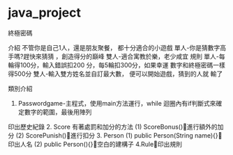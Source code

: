 # java_project
終極密碼

介紹
不管你是自己1人，還是朋友聚餐，
都十分適合的小遊戲
單人-你是猜數字高手嗎?趕快來猜猜
，創造得分的巔峰
雙人-適合寓教於樂，老少咸宜
規則
單人-每輪得100分，輸入錯誤扣200
分，每5輪扣300分，如果幸運
數字和終極密碼一樣得500分
雙人-輸入雙方姓名並自訂最大數，
便可以開始遊戲，猜到的人就
輸了

類別介紹

1. Passwordgame-主程式，使用main方法運行，while
迴圈內有if判斷式來確定數字的範圍，最後用陣列

印出歷史紀錄
2. Score
有著處罰和加分的方法
(1) ScoreBonus()進行額外的加分
(2) ScorePunish()進行扣分
3. Person
(1) public Person(String name){}印出人名
(2) public Person(){}空白的建構子
4.Rule印出規則
